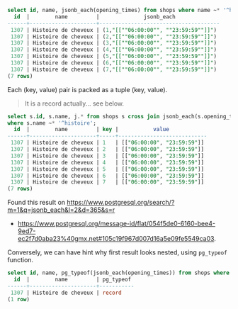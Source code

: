 ```sql
select id, name, jsonb_each(opening_times) from shops where name ~* '^histoire';
  id  |        name         |              jsonb_each
------+---------------------+--------------------------------------
 1307 | Histoire de cheveux | (1,"[[""06:00:00"", ""23:59:59""]]")
 1307 | Histoire de cheveux | (2,"[[""06:00:00"", ""23:59:59""]]")
 1307 | Histoire de cheveux | (3,"[[""06:00:00"", ""23:59:59""]]")
 1307 | Histoire de cheveux | (4,"[[""06:00:00"", ""23:59:59""]]")
 1307 | Histoire de cheveux | (5,"[[""06:00:00"", ""23:59:59""]]")
 1307 | Histoire de cheveux | (6,"[[""06:00:00"", ""23:59:59""]]")
 1307 | Histoire de cheveux | (7,"[[""06:00:00"", ""23:59:59""]]")
(7 rows)
```

Each (key, value) pair is packed as a tuple (key, value).

> It is a record actually... see below.


```sql
select s.id, s.name, j.* from shops s cross join jsonb_each(s.opening_times) as j(key, value)
where s.name ~* '^histoire';
  id  |        name         | key |           value
------+---------------------+-----+----------------------------
 1307 | Histoire de cheveux | 1   | [["06:00:00", "23:59:59"]]
 1307 | Histoire de cheveux | 2   | [["06:00:00", "23:59:59"]]
 1307 | Histoire de cheveux | 3   | [["06:00:00", "23:59:59"]]
 1307 | Histoire de cheveux | 4   | [["06:00:00", "23:59:59"]]
 1307 | Histoire de cheveux | 5   | [["06:00:00", "23:59:59"]]
 1307 | Histoire de cheveux | 6   | [["06:00:00", "23:59:59"]]
 1307 | Histoire de cheveux | 7   | [["06:00:00", "23:59:59"]]
(7 rows)
```

Found this result on https://www.postgresql.org/search/?m=1&q=jsonb_each&l=2&d=365&s=r

* https://www.postgresql.org/message-id/flat/054f5de0-6160-bee4-9ed7-ec2f7d0aba23%40gmx.net#105c19f967d007d16a5e09fe5549ca03.

Conversely, we can have hint why first result looks nested, using `pg_typeof` function.

```sql
select id, name, pg_typeof(jsonb_each(opening_times)) from shops where name ~* '^histoire' limit 1;
  id  |        name         | pg_typeof
------+---------------------+-----------
 1307 | Histoire de cheveux | record
(1 row)
```
